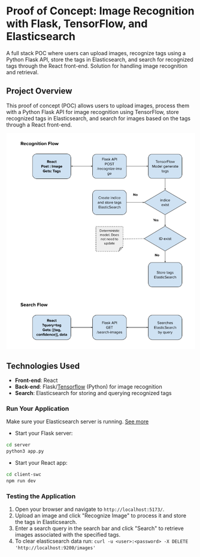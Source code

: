 # Proof of Concept: Image Recognition with Flask, TensorFlow, and Elasticsearch

A full stack POC where users can upload images, recognize tags using a Python Flask API, store the tags in Elasticsearch, and search for recognized tags through the React front-end. Solution for handling image recognition and retrieval.

## Project Overview

This proof of concept (POC) allows users to upload images, process them with a Python Flask API for image recognition using TensorFlow, store recognized tags in Elasticsearch, and search for images based on the tags through a React front-end.

![Flow](TF-Elastic.png)

## Technologies Used

- **Front-end**: React
- **Back-end**: Flask/[Tensorflow](https://www.tensorflow.org/api_docs/python/tf/keras/applications/MobileNetV2) (Python) for image recognition
- **Search**: Elasticsearch for storing and querying recognized tags

### Run Your Application

Make sure your Elasticsearch server is running. [See more](https://www.elastic.co/guide/en/elasticsearch/reference/current/run-elasticsearch-locally.html)

- Start your Flask server:

```bash
cd server
python3 app.py
```

- Start your React app:

```bash
cd client-swc
npm run dev
```

### Testing the Application

1. Open your browser and navigate to `http://localhost:5173/`.
2. Upload an image and click "Recognize Image" to process it and store the tags in Elasticsearch.
3. Enter a search query in the search bar and click "Search" to retrieve images associated with the specified tags.
4. To clear elasticsearch data run: `curl -u <user>:<password> -X DELETE 'http://localhost:9200/images'`

